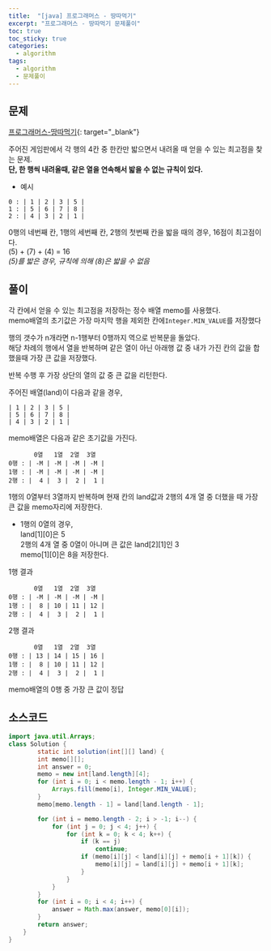 ```yaml
---
title:  "[java] 프로그래머스 - 땅따먹기"
excerpt: "프로그래머스 - 땅따먹기 문제풀이"
toc: true
toc_sticky: true
categories:
  - algorithm
tags:
  - algorithm
  - 문제풀이
---
```

## 문제  
[프로그래머스-땅따먹기](https://programmers.co.kr/learn/courses/30/lessons/12913?language=java){: target="_blank"}  

주어진 게임판에서 각 행의 4칸 중 한칸만 밟으면서 내려올 때 얻을 수 있는 최고점을 찾는 문제.  
**단, 한 행씩 내려올때, 같은 열을 연속해서 밟을 수 없는 규칙이 있다.**

* 예시  


```
0 : | 1 | 2 | 3 | 5 |
1 : | 5 | 6 | 7 | 8 |
2 : | 4 | 3 | 2 | 1 |
```
0행의 네번째 칸, 1행의 세번째 칸, 2행의 첫번째 칸을 밟을 때의 경우, 16점이 최고점이다.  
(5) + (7) + (4) = 16  
*(5)를 밟은 경우, 규칙에 의해 (8)은 밟을 수 없음*   


## 풀이  
각 칸에서 얻을 수 있는 최고점을 저장하는 정수 배열 memo를 사용했다.  
memo배열의 초기값은 가장 마지막 행을 제외한 칸에<code>Integer.MIN_VALUE</code>를 저장했다  

행의 갯수가 n개라면 n-1행부터 0행까지 역으로 반복문을 돌았다.  
해당 차례의 행에서 열을 반복하며 같은 열이 아닌 아래행 값 중 내가 가진 칸의 값을 합했을때 가장 큰 값을 저장했다.  


반복 수행 후 가장 상단의 열의 값 중 큰 값을 리턴한다.  


주어진 배열(land)이 다음과 같을 경우,
```
| 1 | 2 | 3 | 5 |
| 5 | 6 | 7 | 8 |
| 4 | 3 | 2 | 1 |
```  


 memo배열은 다음과 같은 초기값을 가진다.  
```
       0열   1열  2열  3열
0행 : | -M | -M | -M | -M |
1행 : | -M | -M | -M | -M |
2행 : |  4 |  3 |  2 |  1 |
```

1행의 0열부터 3열까지 반복하며 현재 칸의 land값과 2행의 4개 열 중 더했을 때 가장 큰 값을 memo자리에 저장한다.  
* 1행의 0열의 경우,  
land[1][0]은 5  
2행의 4개 열 중 0열이 아니며 큰 값은 land[2][1]인 3  
memo[1][0]은 8을 저장한다.


1행 결과
```
       0열   1열  2열  3열
0행 : | -M | -M | -M | -M |
1행 : |  8 | 10 | 11 | 12 |
2행 : |  4 |  3 |  2 |  1 |
```


2행 결과
```
       0열   1열  2열  3열
0행 : | 13 | 14 | 15 | 16 |
1행 : |  8 | 10 | 11 | 12 |
2행 : |  4 |  3 |  2 |  1 |
```

memo배열의 0행 중 가장 큰 값이 정답  

## 소스코드  

```java
import java.util.Arrays;
class Solution {
    	static int solution(int[][] land) {
		int memo[][];
		int answer = 0;
		memo = new int[land.length][4];
		for (int i = 0; i < memo.length - 1; i++) {
			Arrays.fill(memo[i], Integer.MIN_VALUE);
		}
		memo[memo.length - 1] = land[land.length - 1];

		for (int i = memo.length - 2; i > -1; i--) {
			for (int j = 0; j < 4; j++) {
				for (int k = 0; k < 4; k++) {
					if (k == j)
						continue;
					if (memo[i][j] < land[i][j] + memo[i + 1][k]) {
						memo[i][j] = land[i][j] + memo[i + 1][k];
					}
				}
			}
		}
		for (int i = 0; i < 4; i++) {
			answer = Math.max(answer, memo[0][i]);
		}
		return answer;
	}
}
```